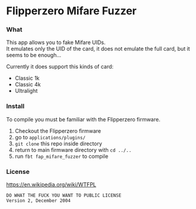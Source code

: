 # Flipperzero Mifare Fuzzer

### What
This app allows you to fake Mifare UIDs.  
It emulates only the UID of the card, it does not emulate the full card, but it seems to be enough...

Currently it does support this kinds of card:
- Classic 1k
- Classic 4k
- Ultralight

### Install
To compile you must be familiar with the Flipperzero firmware.
1. Checkout the Flipperzero firmware
2. go to `applications/plugins/`
3. `git clone` this repo inside directory
4. return to main firmware directory with `cd ../..`
5. run `fbt fap_mifare_fuzzer` to compile

### License

https://en.wikipedia.org/wiki/WTFPL

    DO WHAT THE FUCK YOU WANT TO PUBLIC LICENSE
    Version 2, December 2004
